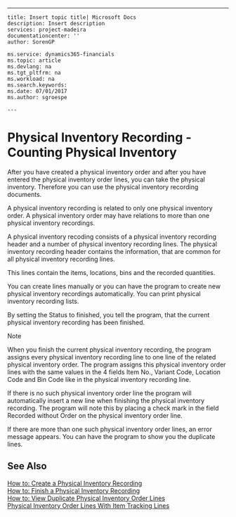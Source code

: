 ---
    title: Insert topic title| Microsoft Docs
    description: Insert description
    services: project-madeira
    documentationcenter: ''
    author: SorenGP

    ms.service: dynamics365-financials
    ms.topic: article
    ms.devlang: na
    ms.tgt_pltfrm: na
    ms.workload: na
    ms.search.keywords:
    ms.date: 07/01/2017
    ms.author: sgroespe

    ---
# Physical Inventory Recording - Counting Physical Inventory
After you have created a physical inventory order and after you have entered the physical inventory order lines, you can take the physical inventory. Therefore you can use the physical inventory recording documents.  
  
 A physical inventory recording is related to only one physical inventory order. A physical inventory order may have relations to more than one physical inventory recordings.  
  
 A physical inventory recoding consists of a physical inventory recording header and a number of physical inventory recording lines. The physical inventory recording header contains the information, that are common for all physical inventory recording lines.  
  
 This lines contain the items, locations, bins and the recorded quantities.  
  
 You can create lines manually or you can have the program to create new physical inventory recordings automatically. You can print physical inventory recording lists.  
  
 By setting the Status to finished, you tell the program, that the current physical inventory recording has been finished.  
  
> [!NOTE]  
>  When you finish the current physical inventory recording, the program assigns every physical inventory recording line to one line of the related physical inventory order. The program assigns this physical inventory order lines with the same values in the 4 fields Item No., Variant Code, Location Code and Bin Code like in the physical inventory recording line.  
>   
>  If there is no such physical inventory order line the program will automatically insert a new line when finishing the physical inventory recording. The program will note this by placing a check mark in the field Recorded without Order on the physical inventory order line.  
>   
>  If there are more than one such physical inventory order lines, an error message appears. You can have the program to show you the duplicate lines.  
  
## See Also  
 [How to: Create a Physical Inventory Recording](../FullExperience/how-to-create-a-physical-inventory-recording.md)   
 [How to: Finish a Physical Inventory Recording](../FullExperience/how-to-finish-a-physical-inventory-recording.md)   
 [How to: View Duplicate Physical Inventory Order Lines](../FullExperience/how-to-view-duplicate-physical-inventory-order-lines.md)   
 [Physical Inventory Order Lines With Item Tracking Lines](../FullExperience/physical-inventory-order-lines-with-item-tracking-lines.md)